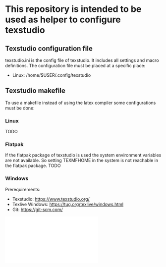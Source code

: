 # This repository is intended to be used as helper to configure texstudio


## Texstudio configuration file
texstudio.ini is the config file of texstudio. It includes all settings and macro definitions. The configuration file must be placed at a specific place:
- Linux: /home/$USER/.config/texstudio

## Texstudio makefile
To use a makefile instead of using the latex compiler some configurations must be done:

### Linux
TODO

### Flatpak
If the flatpak package of texstudio is used the system environment variables are not available. So setting TEXMFHOME in the system is not reachable in the flatpak package.
TODO

### Windows
Prerequirements:

- Texstudio: https://www.texstudio.org/
- Texlive Windows: https://tug.org/texlive/windows.html
- Git: https://git-scm.com/

![Setup Texstudio Makefile Compiler for Windows](SetupTexstudioMakefileCompilerWindows.pdf)
